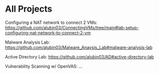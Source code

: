 # All Projects

Configuring a NAT network to connect 2 VMs: https://github.com/alubin03/ConnectingVMs/tree/main#lab-setup-configuring-nat-network-to-connect-2-vm

Malware Analysis Lab: https://github.com/alubin03/Malware_Anaysis_Lab#malware-analysis-lab

Active Directory Lab: https://github.com/alubin03/AD#active-directory-lab

Vulnerability Scanning w/ OpenVAS: ...
